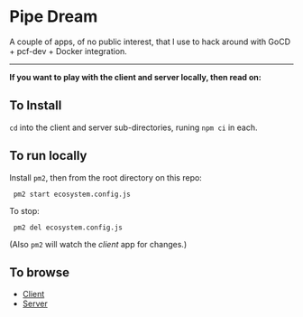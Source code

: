 # Pipe Dream

A couple of apps, of no public interest, that I use to hack around with GoCD + pcf-dev + Docker integration.

----

**If you want to play with the client and server locally, then read on:**

## To Install

`cd` into the client and server sub-directories, runing `npm ci` in each.

## To run locally

Install `pm2`, then from the root directory on this repo:

` pm2 start ecosystem.config.js`

To stop:

` pm2 del ecosystem.config.js`

(Also `pm2` will watch the *client* app for changes.)

## To browse

- [Client](http://localhost:5400/)
- [Server](http://localhost:5401/)
